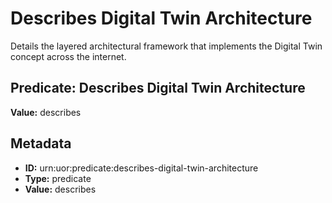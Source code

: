 # Describes Digital Twin Architecture

Details the layered architectural framework that implements the Digital Twin concept across the internet.

## Predicate: Describes Digital Twin Architecture

**Value:** describes

## Metadata

- **ID:** urn:uor:predicate:describes-digital-twin-architecture
- **Type:** predicate
- **Value:** describes
